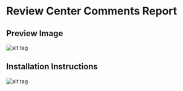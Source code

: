 # Review Center Comments Report
## Preview Image
![alt tag](https://github.com/JamaSoftware/reports-staging/blob/master/Review%20Center%20Comments%20Report/ReviewCenterPreviewImage.png)
## Installation Instructions
![alt tag](https://github.com/JamaSoftware/reports-staging/blob/master/Review%20Center%20Comments%20Report/ReviewCenterCommentsInstallation.png)

